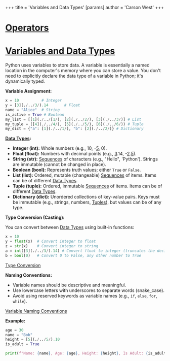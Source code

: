 +++
 title = 'Variables and Data Types'
[params]
	author = 'Carson West'
+++
# [Operators](./../operators/)
# [Variables and Data Types](./../variables-and-data-types/) 
Python uses variables to store data.  A variable is essentially a named location in the computer's memory where you can store a value.  You don't need to explicitly declare the data type of a variable in Python; it's dynamically typed.

**Variable Assignment:**

```python
x = 10          # Integer
y = [3](./../3/).14       # Float
name = "Alice"  # String
is_active = True # Boolean
my_list = [[1](./../[1/), [2](./../2/), [3](./../3/)] # List
my_tuple = ([4](./../4/), [5](./../5/), [6](./../6/)) # Tuple
my_dict = {"a": [1](./../1/), "b": [2](./../2/)} # Dictionary
```

**[Data Types](./../data-types/):**

* **Integer (int):** Whole numbers (e.g., 10, -[5](./../5/), 0).
* **Float (float):**  Numbers with decimal points (e.g., [3](./../3/).14, -[2](./../2/).[5](./../5/)).
* **String (str):** [Sequences](./../sequences/) of characters (e.g., "Hello", 'Python').  Strings are immutable (cannot be changed in place).
* **Boolean (bool):** Represents truth values; either `True` or `False`.
* **List (list):** Ordered, mutable (changeable) [Sequences](./../sequences/) of items.  Items can be of different [Data Types](./../data-types/).
* **Tuple (tuple):** Ordered, immutable [Sequences](./../sequences/) of items. Items can be of different [Data Types](./../data-types/).
* **Dictionary (dict):**  Unordered collections of key-value pairs.  Keys must be immutable (e.g., strings, numbers, [Tuples](./../tuples/)), but values can be of any type.


**Type Conversion (Casting):**

You can convert between [Data Types](./../data-types/) using built-in functions:

```python
x = 10
y = float(x)  # Convert integer to float
z = str(x)    # Convert integer to string
a = int([3](./../3/).14) # Convert float to integer (truncates the decimal part)
b = bool(0)   # Convert 0 to False, any other number to True
```

[Type Conversion](./../type-conversion/)

**Naming Conventions:**

* Variable names should be descriptive and meaningful.
* Use lowercase letters with underscores to separate words (snake_case).
* Avoid using reserved keywords as variable names (e.g., `if`, `else`, `for`, `while`).


[Variable Naming Conventions](./../variable-naming-conventions/)


**Example:**

```python
age = 30
name = "Bob"
height = [5](./../5/).10
is_adult = True

print(f"Name: {name}, Age: {age}, Height: {height}, Is Adult: {is_adult}")
```
